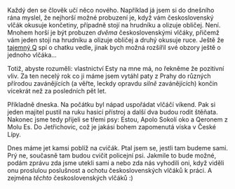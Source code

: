 <!-- dcterms:identifier = riderweblog#180 -->
<!-- dcterms:title = Rozšiřování obzorů -->
<!-- dcterms:abstract = Pravděpodobně poslední letošní víkend mimo hájemství civilizace. -->
<!-- np9:categoryId = 3 -->
<!-- x4w:category = Vlci -->
<!-- np9:authorId = 1 -->
<!-- np9:authorEmail = michal.valasek@altairis.cz -->
<!-- dcterms:creator = Michal Altair Valášek -->
<!-- dcterms:created = 2004-10-23T10:01:03.307+02:00 -->
<!-- dcterms:date = 2004-10-23T10:01:03.307+02:00 -->

Každý den se člověk učí něco nového. Například já jsem si do dnešního rána myslel, že nejhorší možné probuzení je, když vám československý vlčák okusuje končetiny, případně stojí na hrudníku a olizuje obličej. Není. Mnohem horší je být probuzen *dvěma* československými vlčáky, přičemž vám jeden stojí na hrudníku a olizuje obličej a druhý okusuje ruce. Ještě že [tajemný Q](http://weblog.bestijka.cz/CommentList.aspx?day=20041022) spí o chatku vedle, jinak bych možná rozšířil své obzory ještě o jednoho vlčáka...

Totiž, abyste rozuměli: vlastnictví Esty na mne má, no řekněme že pozitivní vliv. Za ten necelý rok co ji máme jsem vytáhl paty z Prahy do různých přírodou zavánějících (a věřte, leckdy opravdu *silně* zavánějících) končin vícekrát než za posledních pět let.

Příkladně dneska. Na počátku byl nápad uspořádat vlčáčí víkend. Pak si jeden majitel pustil na ruku hasicí přístroj a další dva budou rodit štěňata. Nakonec jsme tedy přijeli se třemi psy: Estou, Apolo Sokolí oko a Qeronem z Molu Es. Do Jetřichovic, což je jakási bohem zapomenutá víska v České Lípy.

Dnes máme jet kamsi poblíž na cvičák. Ptal jsem se, jestli tam budeme sami. Prý ne, současně tam budou cvičit policejní psi. Jakmile to bude možné, podám zprávu zda jsme utekli sami a nebo zda nás vyhodili oni, když viděli onu proslulou poslušnost a ochotu československých vlčáků k práci. A zejména *těchto* československých vlčáků :)